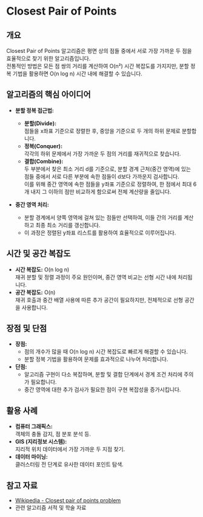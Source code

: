 # Closest Pair of Points

## 개요
Closest Pair of Points 알고리즘은 평면 상의 점들 중에서 서로 가장 가까운 두 점을 효율적으로 찾기 위한 알고리즘입니다.  
전통적인 방법은 모든 점 쌍의 거리를 계산하여 O(n²) 시간 복잡도를 가지지만, 분할 정복 기법을 활용하면 O(n log n) 시간 내에 해결할 수 있습니다.

## 알고리즘의 핵심 아이디어
- **분할 정복 접근법:**  
  - **분할(Divide):**  
    점들을 x좌표 기준으로 정렬한 후, 중앙을 기준으로 두 개의 하위 문제로 분할합니다.
  - **정복(Conquer):**  
    각각의 하위 문제에서 가장 가까운 두 점의 거리를 재귀적으로 찾습니다.
  - **결합(Combine):**  
    두 부분에서 찾은 최소 거리 d를 기준으로, 분할 경계 근처(중간 영역)에 있는 점들 중에서 서로 다른 부분에 속한 점들이 d보다 가까운지 검사합니다.  
    이를 위해 중간 영역에 속한 점들을 y좌표 기준으로 정렬하여, 한 점에서 최대 6개 내지 그 이하의 점만 비교하게 함으로써 전체 계산량을 줄입니다.

- **중간 영역 처리:**  
  - 분할 경계에서 양쪽 영역에 걸쳐 있는 점들만 선택하여, 이들 간의 거리를 계산하고 최종 최소 거리를 갱신합니다.
  - 이 과정은 정렬된 y좌표 리스트를 활용하여 효율적으로 이루어집니다.

## 시간 및 공간 복잡도
- **시간 복잡도:** O(n log n)  
  재귀 분할 및 정렬 과정이 주요 원인이며, 중간 영역 비교는 선형 시간 내에 처리됩니다.
- **공간 복잡도:** O(n)  
  재귀 호출과 중간 배열 사용에 따른 추가 공간이 필요하지만, 전체적으로 선형 공간을 사용합니다.

## 장점 및 단점
- **장점:**  
  - 점의 개수가 많을 때 O(n log n) 시간 복잡도로 빠르게 해결할 수 있습니다.
  - 분할 정복 기법을 활용하여 문제를 효과적으로 나누어 처리합니다.
- **단점:**  
  - 알고리즘 구현이 다소 복잡하며, 분할 및 결합 단계에서 경계 조건 처리에 주의가 필요합니다.
  - 중간 영역에 대한 추가 검사가 필요한 점이 구현 복잡성을 증가시킵니다.

## 활용 사례
- **컴퓨터 그래픽스:**  
  객체의 충돌 감지, 점 분포 분석 등.
- **GIS (지리정보 시스템):**  
  지리적 위치 데이터에서 가장 가까운 두 지점 찾기.
- **데이터 마이닝:**  
  클러스터링 전 단계로 유사한 데이터 포인트 탐색.

## 참고 자료
- [Wikipedia - Closest pair of points problem](https://en.wikipedia.org/wiki/Closest_pair_of_points_problem)
- 관련 알고리즘 서적 및 학술 자료